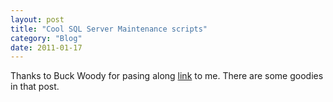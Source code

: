 ```yaml
---
layout: post
title: "Cool SQL Server Maintenance scripts"
category: "Blog"
date: 2011-01-17
---
```



Thanks to Buck Woody for pasing along [link](http://coolthingoftheday.blogspot.com/2007/06/sql-server-maintenance-scripts-from.html) to me. There are some goodies in that post.